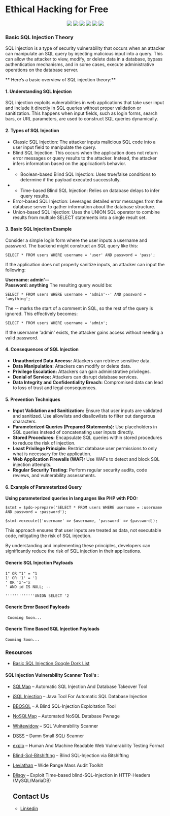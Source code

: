 <h1>Ethical Hacking for Free</h1>
<p align="center">
  <img src="https://cdn.rawgit.com/sindresorhus/awesome/d7305f38d29fed78fa85652e3a63e154dd8e8829/media/badge.svg"> <img src="https://img.shields.io/github/stars/payloadbox/sql-injection-payload-list?style=social"> <img src="https://img.shields.io/github/forks/payloadbox/sql-injection-payload-list?style=social"> <img src="https://img.shields.io/github/repo-size/payloadbox/sql-injection-payload-list"> <img src="https://img.shields.io/github/license/payloadbox/sql-injection-payload-list"> <img src="https://img.shields.io/github/issues/detail/author/payloadbox/command-injection-payload-list/1">
</p>

### Basic SQL Injection Theory
<p>
SQL injection is a type of security vulnerability that occurs when an attacker can manipulate an SQL query by injecting malicious input into a query. This can allow the attacker to view, modify, or delete data in a database, bypass authentication mechanisms, and in some cases, execute administrative operations on the database server.

** Here’s a basic overview of SQL injection theory:**

#### 1. Understanding SQL Injection
SQL injection exploits vulnerabilities in web applications that take user input and include it directly in SQL queries without proper validation or sanitization. This happens when input fields, such as login forms, search bars, or URL parameters, are used to construct SQL queries dynamically.

#### 2. Types of SQL Injection
* Classic SQL Injection: The attacker inputs malicious SQL code into a user input field to manipulate the query.
* Blind SQL Injection: This occurs when the application does not return error messages or query results to the attacker. Instead, the attacker infers information based on the application’s behavior.
* * Boolean-based Blind SQL Injection: Uses true/false conditions to determine if the payload executed successfully.
* * Time-based Blind SQL Injection: Relies on database delays to infer query results.
*  Error-based SQL Injection: Leverages detailed error messages from the database server to gather information about the database structure.
*  Union-based SQL Injection: Uses the UNION SQL operator to combine results from multiple SELECT statements into a single result set.
#### 3. Basic SQL Injection Example
Consider a simple login form where the user inputs a username and password. The backend might construct an SQL query like this:

```
SELECT * FROM users WHERE username = 'user' AND password = 'pass';
```
If the application does not properly sanitize inputs, an attacker can input the following:

<b>Username: admin'--</br>
Password: anything</b>
The resulting query would be:

```
SELECT * FROM users WHERE username = 'admin'--' AND password = 'anything';
```

The -- marks the start of a comment in SQL, so the rest of the query is ignored. This effectively becomes:

```
SELECT * FROM users WHERE username = 'admin';
```
If the username 'admin' exists, the attacker gains access without needing a valid password.

#### 4. Consequences of SQL Injection
* **Unauthorized Data Access:** Attackers can retrieve sensitive data.
* **Data Manipulation:** Attackers can modify or delete data.
* **Privilege Escalation:** Attackers can gain administrative privileges.
* **Denial of Service:** Attackers can disrupt database services.
* **Data Integrity and Confidentiality Breach:** Compromised data can lead to loss of trust and legal consequences.
#### 5. Prevention Techniques
* **Input Validation and Sanitization:** Ensure that user inputs are validated and sanitized. Use allowlists and disallowlists to filter out dangerous characters.
* **Parameterized Queries (Prepared Statements):** Use placeholders in SQL queries instead of concatenating user inputs directly.
* **Stored Procedures:** Encapsulate SQL queries within stored procedures to reduce the risk of injection.
* **Least Privilege Principle:** Restrict database user permissions to only what is necessary for the application.
* **Web Application Firewalls (WAF):** Use WAFs to detect and block SQL injection attempts.
* **Regular Security Testing:** Perform regular security audits, code reviews, and vulnerability assessments.
#### 6. Example of Parameterized Query
**Using parameterized queries in languages like PHP with PDO:**

```
$stmt = $pdo->prepare('SELECT * FROM users WHERE username = :username AND password = :password');

$stmt->execute(['username' => $username, 'password' => $password]);
```

This approach ensures that user inputs are treated as data, not executable code, mitigating the risk of SQL injection.

By understanding and implementing these principles, developers can significantly reduce the risk of SQL injection in their applications.</p>

#### Generic SQL Injection Payloads

```
1" OR "1" = "1
1' OR '1' = '1
' OR 'x'='x
' AND id IS NULL; --

'''''''''''''UNION SELECT '2

```

#### Generic Error Based Payloads

```
 Cooming Soon...
```

#### Generic Time Based SQL Injection Payloads

```
Cooming Soon...

```
### Resources

* [Basic SQL Injection Google Dork List](https://github.com/MdJahidShah/SQL-Injection-Google-Dork-List/blob/main/Basic-SQL-Injection-Google-Dork-List.html)

#### SQL Injection Vulnerability Scanner Tool's :

* [SQLMap](https://github.com/sqlmapproject/sqlmap) – Automatic SQL Injection And Database Takeover Tool

* [jSQL Injection](https://github.com/ron190/jsql-injection) – Java Tool For Automatic SQL Database Injection

* [BBQSQL](https://github.com/Neohapsis/bbqsql) – A Blind SQL-Injection Exploitation Tool

* [NoSQLMap](https://github.com/codingo/NoSQLMap) – Automated NoSQL Database Pwnage

* [Whitewidow](https://www.kitploit.com/2017/05/whitewidow-sql-vulnerability-scanner.html) – SQL Vulnerability Scanner

* [DSSS](https://github.com/stamparm/DSSS) – Damn Small SQLi Scanner

* [explo](https://github.com/dtag-dev-sec/explo) – Human And Machine Readable Web Vulnerability Testing Format

* [Blind-Sql-Bitshifting](https://github.com/awnumar/blind-sql-bitshifting) – Blind SQL-Injection via Bitshifting

* [Leviathan](https://github.com/leviathan-framework/leviathan) – Wide Range Mass Audit Toolkit

* [Blisqy](https://github.com/JohnTroony/Blisqy) – Exploit Time-based blind-SQL-injection in HTTP-Headers (MySQL/MariaDB)
    <h2>Contact Us</h2>
    <ul>
        <li><a href="https://www.linkedin.com/in/md-jahid-shah-js/" target="_blank">Linkedin</a></li>
    </ul>